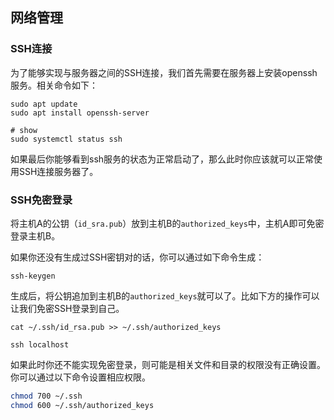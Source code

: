 ## 网络管理

### SSH连接

为了能够实现与服务器之间的SSH连接，我们首先需要在服务器上安装openssh服务。相关命令如下：

```shell
sudo apt update
sudo apt install openssh-server

# show
sudo systemctl status ssh
```

如果最后你能够看到ssh服务的状态为正常启动了，那么此时你应该就可以正常使用SSH连接服务器了。

### SSH免密登录

将主机A的公钥（`id_sra.pub`）放到主机B的`authorized_keys`中，主机A即可免密登录主机B。

如果你还没有生成过SSH密钥对的话，你可以通过如下命令生成：

```shell
ssh-keygen
```

生成后，将公钥追加到主机B的`authorized_keys`就可以了。比如下方的操作可以让我们免密SSH登录到自己。

```shell
cat ~/.ssh/id_rsa.pub >> ~/.ssh/authorized_keys

ssh localhost
```



如果此时你还不能实现免密登录，则可能是相关文件和目录的权限没有正确设置。你可以通过以下命令设置相应权限。

```sh
chmod 700 ~/.ssh
chmod 600 ~/.ssh/authorized_keys
```

